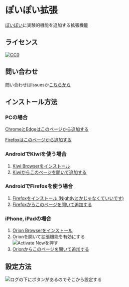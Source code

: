 # ぽいぽい拡張

[ぽいぽい](https://gikopoipoi.net/)に実験的機能を追加する拡張機能

## ライセンス

[![CC0](https://licensebuttons.net/p/zero/1.0/88x31.png) ](https://creativecommons.org/publicdomain/zero/1.0/deed.ja)

## 問い合わせ

問い合わせはIssuesか[こちらから](https://form1ssl.fc2.com/form/?id=019f176bae31cba6)

## インストール方法

### PCの場合

[ChromeとEdgeはこのページから追加する](https://chromewebstore.google.com/detail/%E3%81%BD%E3%81%84%E3%81%BD%E3%81%84%E6%8B%A1%E5%BC%B5/dchhhmhghoakioefjlajidbigkppfhbd?hl=ja)

[Firefoxはこのページから追加する](https://addons.mozilla.org/ja/firefox/addon/poipoi-extension/)

### AndroidでKiwiを使う場合

1. [Kiwi Browserをインストール](https://play.google.com/store/apps/details?id=com.kiwibrowser.browser&hl=ja)
2. [Kiwiからこのページを開いて追加する](https://chromewebstore.google.com/detail/%E3%81%BD%E3%81%84%E3%81%BD%E3%81%84%E6%8B%A1%E5%BC%B5/dchhhmhghoakioefjlajidbigkppfhbd?hl=ja)

### AndroidでFirefoxを使う場合

1. [Firefoxをインストール (Nightlyとかじゃなくていいです)](https://play.google.com/store/apps/details?id=org.mozilla.firefox&hl=ja)
2. [Firefoxからこのページを開いて追加する](https://addons.mozilla.org/ja/firefox/addon/poipoi-extension/)

### iPhone, iPadの場合

1. [Orion Browserをインストール](https://apps.apple.com/jp/app/orion-browser-by-kagi/id1484498200)
2. Orionを開いて拡張機能を有効にする<br>![Activate Nowを押す](https://iwamizawa-software.github.io/poipoi-extension/orion.png)
3. [Orionからこのページを開いて追加する](https://chromewebstore.google.com/detail/%E3%81%BD%E3%81%84%E3%81%BD%E3%81%84%E6%8B%A1%E5%BC%B5/dchhhmhghoakioefjlajidbigkppfhbd?hl=ja)

## 設定方法

![ログの下にボタンがあるのでそこから設定する](https://iwamizawa-software.github.io/poipoi-extension/config.png)
